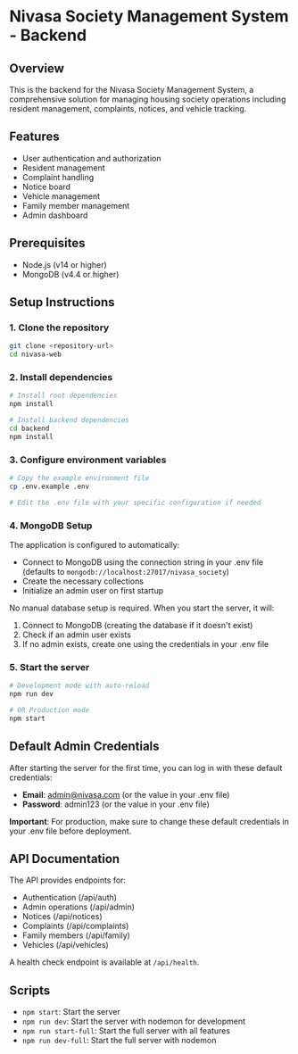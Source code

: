 # Nivasa Society Management System - Backend

## Overview
This is the backend for the Nivasa Society Management System, a comprehensive solution for managing housing society operations including resident management, complaints, notices, and vehicle tracking.

## Features
- User authentication and authorization
- Resident management
- Complaint handling
- Notice board
- Vehicle management
- Family member management
- Admin dashboard

## Prerequisites
- Node.js (v14 or higher)
- MongoDB (v4.4 or higher)

## Setup Instructions

### 1. Clone the repository
```bash
git clone <repository-url>
cd nivasa-web
```

### 2. Install dependencies
```bash
# Install root dependencies
npm install

# Install backend dependencies
cd backend
npm install
```

### 3. Configure environment variables
```bash
# Copy the example environment file
cp .env.example .env

# Edit the .env file with your specific configuration if needed
```

### 4. MongoDB Setup
The application is configured to automatically:
- Connect to MongoDB using the connection string in your .env file (defaults to `mongodb://localhost:27017/nivasa_society`)
- Create the necessary collections
- Initialize an admin user on first startup

No manual database setup is required. When you start the server, it will:
1. Connect to MongoDB (creating the database if it doesn't exist)
2. Check if an admin user exists
3. If no admin exists, create one using the credentials in your .env file

### 5. Start the server
```bash
# Development mode with auto-reload
npm run dev

# OR Production mode
npm start
```

## Default Admin Credentials
After starting the server for the first time, you can log in with these default credentials:

- **Email**: admin@nivasa.com (or the value in your .env file)
- **Password**: admin123 (or the value in your .env file)

**Important**: For production, make sure to change these default credentials in your .env file before deployment.

## API Documentation

The API provides endpoints for:
- Authentication (/api/auth)
- Admin operations (/api/admin)
- Notices (/api/notices)
- Complaints (/api/complaints)
- Family members (/api/family)
- Vehicles (/api/vehicles)

A health check endpoint is available at `/api/health`.

## Scripts
- `npm start`: Start the server
- `npm run dev`: Start the server with nodemon for development
- `npm run start-full`: Start the full server with all features
- `npm run dev-full`: Start the full server with nodemon